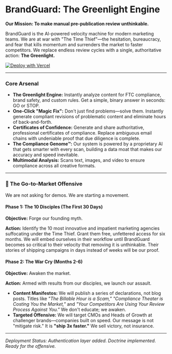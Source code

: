 
# BrandGuard: The Greenlight Engine

**Our Mission: To make manual pre-publication review unthinkable.**

BrandGuard is the AI-powered velocity machine for modern marketing teams. We are at war with "The Time Thief"—the hesitation, bureaucracy, and fear that kills momentum and surrenders the market to faster competitors. We replace endless review cycles with a single, authoritative action: **The Greenlight.**

[![Deploy with Vercel](https://vercel.com/button)](https://vercel.com/new/clone?repository-url=https%3A%2F%2Fgithub.com%2Fkmhost73%2Fbrandguard-ai1&build-command=vite%20build&install-command=npm%20install&env=VITE_GEMINI_API_KEY,VITE_CLERK_PUBLISHABLE_KEY&envDescription=Your%20Google%20Gemini%20API%20Key%20and%20Clerk%20Publishable%20Key&envLink=https%3A%2F%2Faistudio.google.com%2F,https%3A%2F%2Fclerk.com%2Fdocs%2Fkeys%2Foverview&project-name=brandguard-ai&repository-name=brandguard-ai&framework=vite)

---

### Core Arsenal

*   **The Greenlight Engine:** Instantly analyze content for FTC compliance, brand safety, and custom rules. Get a simple, binary answer in seconds: GO or STOP.
*   **One-Click "Magic Fix":** Don't just find problems—solve them. Instantly generate compliant revisions of problematic content and eliminate hours of back-and-forth.
*   **Certificates of Confidence:** Generate and share authoritative, professional certificates of compliance. Replace ambiguous email chains with undeniable proof that due diligence is complete.
*   **The Compliance Genome™:** Our system is powered by a proprietary AI that gets smarter with every scan, building a data moat that makes our accuracy and speed inevitable.
*   **Multimodal Analysis:** Scans text, images, and video to ensure compliance across all creative formats.

---

### 🚀 The Go-to-Market Offensive

We are not asking for demos. We are starting a movement.

#### **Phase 1: The 10 Disciples (The First 30 Days)**

**Objective:** Forge our founding myth.

**Action:**
Identify the 10 most innovative and impatient marketing agencies suffocating under the Time Thief. Grant them free, unfettered access for six months. We will embed ourselves in their workflow until BrandGuard becomes so critical to their velocity that removing it is unthinkable. Their stories of shipping campaigns in days instead of weeks will be our proof.

#### **Phase 2: The War Cry (Months 2-6)**

**Objective:** Awaken the market.

**Action:**
Armed with results from our disciples, we launch our assault.
*   **Content Manifestos:** We will publish a series of declarations, not blog posts. Titles like *"The Billable Hour is a Scam,"* *"Compliance Theater is Costing You the Market,"* and *"Your Competitors Are Using Your Review Process Against You."* We don't educate; we awaken.
*   **Targeted Offensive:** We will target CMOs and Heads of Growth at challenger brands—companies built on speed. Our message is not "mitigate risk." It is **"ship 3x faster."** We sell victory, not insurance.

---
*Deployment Status: Authentication layer added. Doctrine implemented. Ready for the offensive.*